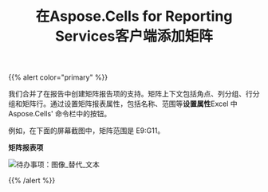 ﻿---
title: 在Aspose.Cells for Reporting Services客户端添加矩阵
type: docs
weight: 80
url: /zh/reportingservices/add-matrix-in-aspose-cells-for-reporting-services-client/
---
{{% alert color="primary" %}} 

我们合并了在报告中创建矩阵报告项的支持。矩阵上下文包括角点、列分组、行分组和矩阵行。通过设置矩阵报表属性，包括名称、范围等**设置属性**Excel 中 Aspose.Cells' 命令栏中的按钮。

例如，在下面的屏幕截图中，矩阵范围是 E9:G11。

**矩阵报表项** 

![待办事项：图像_替代_文本](add-matrix-in-aspose-cells-for-reporting-services-client_1.png)

{{% /alert %}}
